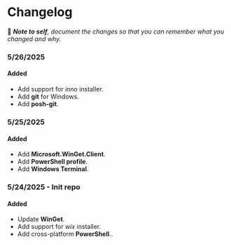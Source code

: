 # Changelog

📝 ***Note to self**, document the changes so that you can remember what you changed and why.*

### 5/26/2025

#### Added
- Add support for *inno* installer.
- Add **git** for Windows.
- Add **posh-git**.

### 5/25/2025

#### Added
- Add **Microsoft.WinGet.Client**.
- Add **PowerShell profile**.
- Add **Windows Terminal**.

### 5/24/2025 - Init repo

#### Added
 - Update **WinGet**.
 - Add support for *wix* installer.
 - Add cross-platform **PowerShell**..
